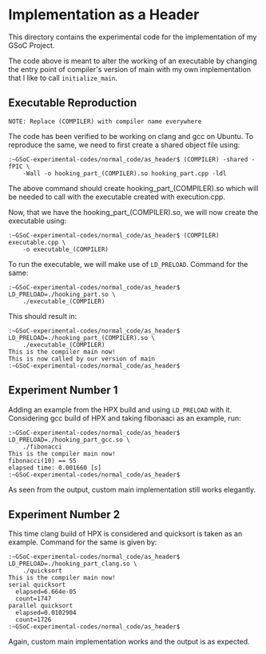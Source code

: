 # Implementation as a Header

This directory contains the experimental code for the implementation of my GSoC
Project.

The code above is meant to alter the working of an executable by changing the
entry point of compiler's version of main with my own implementation that I
like to call ``initialize_main``.


## Executable Reproduction

``NOTE: Replace (COMPILER) with compiler name everywhere``

The code has been verified to be working on clang and gcc on Ubuntu.
To reproduce the same, we need to first create a shared object file using:

```
:~GSoC-experimental-codes/normal_code/as_header$ (COMPILER) -shared -fPIC \
	-Wall -o hooking_part_(COMPILER).so hooking_part.cpp -ldl
```

The above command should create hooking_part_(COMPILER).so which will be 
needed to call with the executable created with execution.cpp.

Now, that we have the hooking_part_(COMPILER).so, we will now create the executable using:

```
:~GSoC-experimental-codes/normal_code/as_header$ (COMPILER) executable.cpp \
	-o executable_(COMPILER)
```

To run the executable, we will make use of ``LD_PRELOAD``. Command for the same:

```
:~GSoC-experimental-codes/normal_code/as_header$ LD_PRELOAD=./hooking_part.so \
	./executable_(COMPILER)
```

This should result in:

```
:~GSoC-experimental-codes/normal_code/as_header$ LD_PRELOAD=./hooking_part_(COMPILER).so \
	./executable_(COMPILER)
This is the compiler main now!
This is now called by our version of main
:~GSoC-experimental-codes/normal_code/as_header$
```

## Experiment Number 1

Adding an example from the HPX build and using ``LD_PRELOAD`` with it. 
Considering gcc build of HPX and taking fibonaaci as an example, run:

```
:~GSoC-experimental-codes/normal_code/as_header$ LD_PRELOAD=./hooking_part_gcc.so \
	./fibonacci
This is the compiler main now!
fibonacci(10) == 55
elapsed time: 0.001660 [s]
:~GSoC-experimental-codes/normal_code/as_header$
```

As seen from the output, custom main implementation still works elegantly.

## Experiment Number 2

This time clang build of HPX is considered and quicksort is taken as an 
example. Command for the same is given by:

```
:~GSoC-experimental-codes/normal_code/as_header$ LD_PRELOAD=./hooking_part_clang.so \
	./quicksort
This is the compiler main now!
serial quicksort
  elapsed=6.664e-05
  count=1747
parallel quicksort
  elapsed=0.0102904
  count=1726
:~GSoC-experimental-codes/normal_code/as_header$
```

Again, custom main implementation works and the output is as expected.